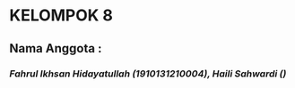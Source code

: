 # KELOMPOK 8
## Nama Anggota :
### _Fahrul Ikhsan Hidayatullah (1910131210004), Haili Sahwardi ()_



